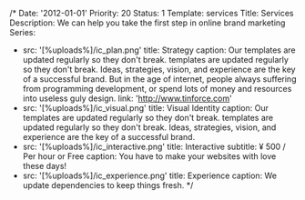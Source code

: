 /*
Date: '2012-01-01'
Priority: 20
Status: 1
Template: services
Title: Services
Description: We can help you take the first step in online brand marketing
Series:
- src: '[%uploads%]/ic_plan.png'
  title: Strategy
  caption: Our templates are updated regularly so they don't break. templates are updated regularly so they don't break. Ideas, strategies, vision, and experience are the key of a successful brand. But in the age of internet, people always suffering from programming development, or spend lots of money and resources into useless guly design.
  link: 'http://www.tinforce.com'
- src: '[%uploads%]/ic_visual.png'
  title: Visual Identity
  caption: Our templates are updated regularly so they don't break. templates are updated regularly so they don't break. Ideas, strategies, vision, and experience are the key of a successful brand.
- src: '[%uploads%]/ic_interactive.png'
  title: Interactive
  subtitle: ¥ 500 / Per hour or Free
  caption: You have to make your websites with love these days!
- src: '[%uploads%]/ic_experience.png'
  title: Experience
  caption: We update dependencies to keep things fresh.
*/